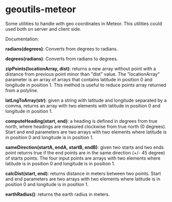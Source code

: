 # geoutils-meteor
Some utilities to handle with geo coordinates in Meteor. This utilities could used both on server and client side.

Documentation:

**radians(degrees)**: Converts from degrees to radians.

**degrees(radians)**: Converts from radians to degrees.

**zipPoints(locationArray, dist)**: returns a new array without point with a distance from previous point minor than "dist" value. The "locationArray" parameter is an array of arrays that contains latitude in position 0 and longitude in position 1. This method is useful to reduce points array returned from a polyline.

**latLngToArray(str)**: given a string with latitude and longitude separated by a comma, returns an array with two elements with latitude in position 0 and longitude in position 1.

**computeHeading(start, end)**: a heading is defined in degrees from true north, where headings are measured clockwise from true north (0 degrees). Start and end parameters are two arrays with two elements where latitude is in position 0 and longitude is in position 1.

**sameDirection(startA, endA, startB, endB)**: given two starts and two ends point returns true if the end points are in the same direction (+/- 45 degree) of starts points. The four input points are arrays with two elements where latitude is in position 0 and longitude is in position 1.
  
**calcDist(start, end)**: returns distance in meters between two points. Start and end parameters are two arrays with two elements where latitude is in position 0 and longitude is in position 1.

**earthRadius()**: returns the earth radius in meters.
